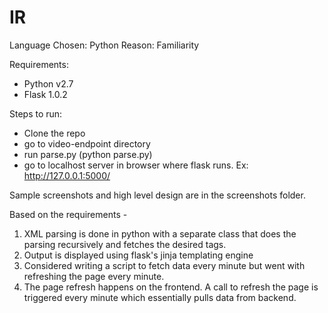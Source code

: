 # IR

Language Chosen: Python
Reason: Familiarity

Requirements:

- Python v2.7
- Flask 1.0.2

Steps to run:

- Clone the repo
- go to video-endpoint directory
- run parse.py (python parse.py)
- go to localhost server in browser where flask runs. Ex: http://127.0.0.1:5000/

Sample screenshots and high level design are in the screenshots folder.

Based on the requirements -

1. XML parsing is done in python with a separate class that does the parsing recursively and fetches the desired tags.
2. Output is displayed using flask's jinja templating engine
3. Considered writing a script to fetch data every minute but went with refreshing the page every minute.
4. The page refresh happens on the frontend. A call to refresh the page is triggered every minute which essentially pulls data from backend.


